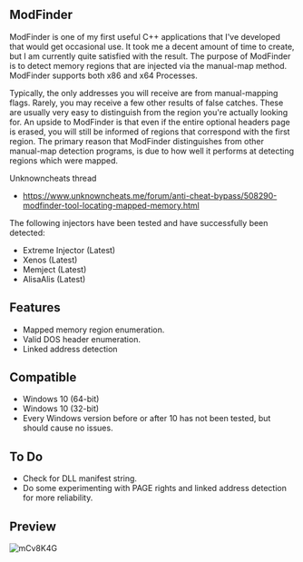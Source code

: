 ## ModFinder

ModFinder is one of my first useful C++ applications that I've developed that would get occasional use. It took me a decent amount of time to create, but I am currently quite satisfied with the result. The purpose of ModFinder is to detect memory regions that are injected via the manual-map method. ModFinder supports both x86 and x64 Processes.

Typically, the only addresses you will receive are from manual-mapping flags. Rarely, you may receive a few other results of false catches. These are usually very easy to distinguish from the region you're actually looking for. An upside to ModFinder is that even if the entire optional headers page is erased, you will still be informed of regions that correspond with the first region. The primary reason that ModFinder distinguishes from other manual-map detection programs, is due to how well it performs at detecting regions which were mapped.

Unknowncheats thread

- https://www.unknowncheats.me/forum/anti-cheat-bypass/508290-modfinder-tool-locating-mapped-memory.html

The following injectors have been tested and have successfully been detected:
- Extreme Injector (Latest)
- Xenos (Latest)
- Memject (Latest)
- AlisaAlis (Latest)

## Features
- Mapped memory region enumeration.
- Valid DOS header enumeration.
- Linked address detection

## Compatible
- Windows 10 (64-bit)
- Windows 10 (32-bit)
- Every Windows version before or after 10 has not been tested, but should cause no issues.


## To Do
- Check for DLL manifest string.
- Do some experimenting with PAGE rights and linked address detection for more reliability.

## Preview
![mCv8K4G](https://user-images.githubusercontent.com/110091391/181204720-87e00aa4-f890-4e10-9cb6-b393924232d7.png)

